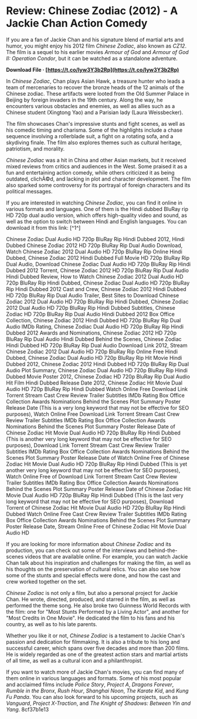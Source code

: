 # Review: Chinese Zodiac (2012) - A Jackie Chan Action Comedy
 
If you are a fan of Jackie Chan and his signature blend of martial arts and humor, you might enjoy his 2012 film *Chinese Zodiac*, also known as *CZ12*. The film is a sequel to his earlier movies *Armour of God* and *Armour of God II: Operation Condor*, but it can be watched as a standalone adventure.
 
**Download File · [https://t.co/Iyw3Y3b2Rp](https://t.co/Iyw3Y3b2Rp)**


 
In *Chinese Zodiac*, Chan plays Asian Hawk, a treasure hunter who leads a team of mercenaries to recover the bronze heads of the 12 animals of the Chinese zodiac. These artifacts were looted from the Old Summer Palace in Beijing by foreign invaders in the 19th century. Along the way, he encounters various obstacles and enemies, as well as allies such as a Chinese student (Xingtong Yao) and a Parisian lady (Laura Weissbecker).
 
The film showcases Chan's impressive stunts and fight scenes, as well as his comedic timing and charisma. Some of the highlights include a chase sequence involving a rollerblade suit, a fight on a rotating sofa, and a skydiving finale. The film also explores themes such as cultural heritage, patriotism, and morality.
 
*Chinese Zodiac* was a hit in China and other Asian markets, but it received mixed reviews from critics and audiences in the West. Some praised it as a fun and entertaining action comedy, while others criticized it as being outdated, clichÃ©d, and lacking in plot and character development. The film also sparked some controversy for its portrayal of foreign characters and its political messages.
 
If you are interested in watching *Chinese Zodiac*, you can find it online in various formats and languages. One of them is the Hindi dubbed BluRay rip HD 720p dual audio version, which offers high-quality video and sound, as well as the option to switch between Hindi and English languages. You can download it from this link: [^1^]
 
Chinese Zodiac Dual Audio HD 720p BluRay Rip Hindi Dubbed 2012,  Hindi Dubbed Chinese Zodiac 2012 HD 720p BluRay Rip Dual Audio Download,  Watch Chinese Zodiac 2012 Dual Audio HD 720p BluRay Rip Online Hindi Dubbed,  Chinese Zodiac 2012 Hindi Dubbed Full Movie HD 720p BluRay Rip Dual Audio,  Download Chinese Zodiac Dual Audio HD 720p BluRay Rip Hindi Dubbed 2012 Torrent,  Chinese Zodiac 2012 HD 720p BluRay Rip Dual Audio Hindi Dubbed Review,  How to Watch Chinese Zodiac 2012 Dual Audio HD 720p BluRay Rip Hindi Dubbed,  Chinese Zodiac Dual Audio HD 720p BluRay Rip Hindi Dubbed 2012 Cast and Crew,  Chinese Zodiac 2012 Hindi Dubbed HD 720p BluRay Rip Dual Audio Trailer,  Best Sites to Download Chinese Zodiac 2012 Dual Audio HD 720p BluRay Rip Hindi Dubbed,  Chinese Zodiac 2012 Dual Audio HD 720p BluRay Rip Hindi Dubbed Subtitles,  Chinese Zodiac HD 720p BluRay Rip Dual Audio Hindi Dubbed 2012 Box Office Collection,  Chinese Zodiac 2012 Hindi Dubbed HD 720p BluRay Rip Dual Audio IMDb Rating,  Chinese Zodiac Dual Audio HD 720p BluRay Rip Hindi Dubbed 2012 Awards and Nominations,  Chinese Zodiac 2012 HD 720p BluRay Rip Dual Audio Hindi Dubbed Behind the Scenes,  Chinese Zodiac Hindi Dubbed HD 720p BluRay Rip Dual Audio Download Link 2012,  Stream Chinese Zodiac 2012 Dual Audio HD 720p BluRay Rip Online Free Hindi Dubbed,  Chinese Zodiac Dual Audio HD 720p BluRay Rip Hit Movie Hindi Dubbed 2012,  Chinese Zodiac 2012 Hindi Dubbed HD 720p BluRay Rip Dual Audio Plot Summary,  Chinese Zodiac Dual Audio HD 720p BluRay Rip Hindi Dubbed Movie Poster 2012,  Chinese Zodiac HD 720p BluRay Rip Dual Audio Hit Film Hindi Dubbed Release Date 2012,  Chinese Zodiac Hit Movie Dual Audio HD 720p BluRay Rip Hindi Dubbed Watch Online Free Download Link Torrent Stream Cast Crew Review Trailer Subtitles IMDb Rating Box Office Collection Awards Nominations Behind the Scenes Plot Summary Poster Release Date (This is a very long keyword that may not be effective for SEO purposes),  Watch Online Free Download Link Torrent Stream Cast Crew Review Trailer Subtitles IMDb Rating Box Office Collection Awards Nominations Behind the Scenes Plot Summary Poster Release Date of Chinese Zodiac Hit Movie Dual Audio HD 720p BluRay Rip Hindi Dubbed (This is another very long keyword that may not be effective for SEO purposes),  Download Link Torrent Stream Cast Crew Review Trailer Subtitles IMDb Rating Box Office Collection Awards Nominations Behind the Scenes Plot Summary Poster Release Date of Watch Online Free of Chinese Zodiac Hit Movie Dual Audio HD 720p BluRay Rip Hindi Dubbed (This is yet another very long keyword that may not be effective for SEO purposes),  Watch Online Free of Download Link Torrent Stream Cast Crew Review Trailer Subtitles IMDb Rating Box Office Collection Awards Nominations Behind the Scenes Plot Summary Poster Release Date of Chinese Zodiac Hit Movie Dual Audio HD 720p BluRay Rip Hindi Dubbed (This is the last very long keyword that may not be effective for SEO purposes),  Download Torrent of Chinese Zodiac Hit Movie Dual Audio HD 720p BluRay Rip Hindi Dubbed Watch Online Free Cast Crew Review Trailer Subtitles IMDb Rating Box Office Collection Awards Nominations Behind the Scenes Plot Summary Poster Release Date,  Stream Online Free of Chinese Zodiac Hit Movie Dual Audio HD
  
If you are looking for more information about *Chinese Zodiac* and its production, you can check out some of the interviews and behind-the-scenes videos that are available online. For example, you can watch Jackie Chan talk about his inspiration and challenges for making the film, as well as his thoughts on the preservation of cultural relics. You can also see how some of the stunts and special effects were done, and how the cast and crew worked together on the set.
 
*Chinese Zodiac* is not only a film, but also a personal project for Jackie Chan. He wrote, directed, produced, and starred in the film, as well as performed the theme song. He also broke two Guinness World Records with the film: one for "Most Stunts Performed by a Living Actor", and another for "Most Credits in One Movie". He dedicated the film to his fans and his country, as well as to his late parents.
 
Whether you like it or not, *Chinese Zodiac* is a testament to Jackie Chan's passion and dedication for filmmaking. It is also a tribute to his long and successful career, which spans over five decades and more than 200 films. He is widely regarded as one of the greatest action stars and martial artists of all time, as well as a cultural icon and a philanthropist.
 
If you want to watch more of Jackie Chan's movies, you can find many of them online in various languages and formats. Some of his most popular and acclaimed films include *Police Story*, *Project A*, *Dragons Forever*, *Rumble in the Bronx*, *Rush Hour*, *Shanghai Noon*, *The Karate Kid*, and *Kung Fu Panda*. You can also look forward to his upcoming projects, such as *Vanguard*, *Project X-Traction*, and *The Knight of Shadows: Between Yin and Yang*.
 8cf37b1e13
 
